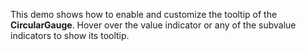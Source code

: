 This demo shows how to&nbsp;enable and customize the tooltip of&nbsp;the **CircularGauge**. Hover over the value indicator or&nbsp;any of&nbsp;the subvalue indicators to&nbsp;show its tooltip.